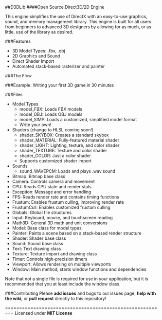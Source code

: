 ##D3DLib
####Open Source Direct3D/2D Engine

This engine simplifies the use of DirectX with an easy-to-use graphics, sound, and memory management library.  This engine is built for all users from beginners to advanced 3D designers by allowing for as much, or as little, use of the library as desired.

###Features
- 3D Model Types: .fbx, .obj
- 2D Graphics and Sound
- Direct Shader Import
- Automated stack-based rasterizer and painter

###The Flow


###Example: Writing your first 3D game in 30 minutes


###Files
- Model Types
  - model_FBX: Loads FBX models
  - model_OBJ: Loads OBJ models
  - model_SIMP: Loads a customized, simplified model format
  - Write your own!
- Shaders (change to HLSL coming soon!)
  - shader_SKYBOX: Creates a standard skybox
  - shader_MATERIAL: Fully-featured material shader
  - shader_LIGHT: Lighting, texture, and color shader
  - shader_TEXTURE: Texture and color shader
  - shader_COLOR: Just a color shader
  - Supports customized shader import
- Sounds
  - sound_WAVEPCM: Loads and plays .wav sound
- Bitmap: Bitmap base class
- Camera: Controls camera and movement
- CPU: Reads CPU state and render stats
- Exception: Message and error handling
- FPS: Reads render rate and contains timing functions
- Frustum: Enables frustum culling, improving render rate
- FrustumCull: Enables customized frustum culling
- Globals: Global file structures
- Input: Keyboard, mouse, and touchscreen reading
- Math3D: General 3D math and unit conversions
- Model: Base class for model types
- Painter: Paints a scene based on a stack-based render structure
- Shader: Shader base class
- Sound: Sound base class
- Text: Text drawing class
- Texture: Texture import and drawing class
- Timer: Controls high-precision timers
- Viewport: Allows rendering on multiple viewports
- Window: Main method, starts window functions and dependencies

Note that not a single file is required for use in your application, but it is recommended that you at least include the window class.

###Contributing
Please **add issues** and bugs to our issues page, **help with the wiki**, or **pull request** directly to this repository!


=========================================================
Licensed under **MIT License**

